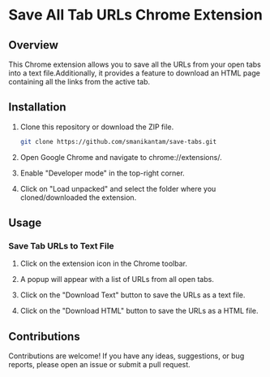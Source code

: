 # Save All Tab URLs Chrome Extension

## Overview

This Chrome extension allows you to save all the URLs from your open tabs into a text file.Additionally, it provides a feature to download an HTML page containing all the links from the active tab.

## Installation

1. Clone this repository or download the ZIP file.

    ```bash
    git clone https://github.com/smanikantam/save-tabs.git
    ```

2. Open Google Chrome and navigate to chrome://extensions/.

3. Enable "Developer mode" in the top-right corner.

4. Click on "Load unpacked" and select the folder where you cloned/downloaded the extension.

## Usage

### Save Tab URLs to Text File

1. Click on the extension icon in the Chrome toolbar.

2. A popup will appear with a list of URLs from all open tabs.

3. Click on the "Download Text" button to save the URLs as a text file.

4. Click on the "Download HTML" button to save the URLs as a HTML file.

## Contributions

Contributions are welcome! If you have any ideas, suggestions, or bug reports, please open an issue or submit a pull request.


